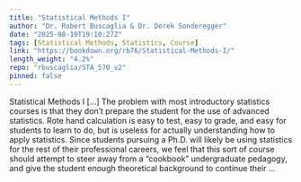 ```yaml
---
title: "Statistical Methods I"
author: "Dr. Robert Buscaglia & Dr. Derek Sonderegger"
date: "2025-08-19T19:10:27Z"
tags: [Statistical Methods, Statistics, Course]
link: "https://bookdown.org/rb76/Statistical-Methods-I/"
length_weight: "4.2%"
repo: "rbuscaglia/STA_570_v2"
pinned: false
---
```


Statistical Methods I [...] The problem with most introductory statistics courses is that they don’t prepare the student for the use of advanced statistics. Rote hand calculation is easy to test, easy to grade, and easy for students to learn to do, but is useless for actually understanding how to apply statistics. Since students pursuing a Ph.D. will likely be using statistics for the rest of their professional careers, we feel that this sort of course should attempt to steer away from a “cookbook” undergraduate pedagogy, and give the student enough theoretical background to continue their ...

